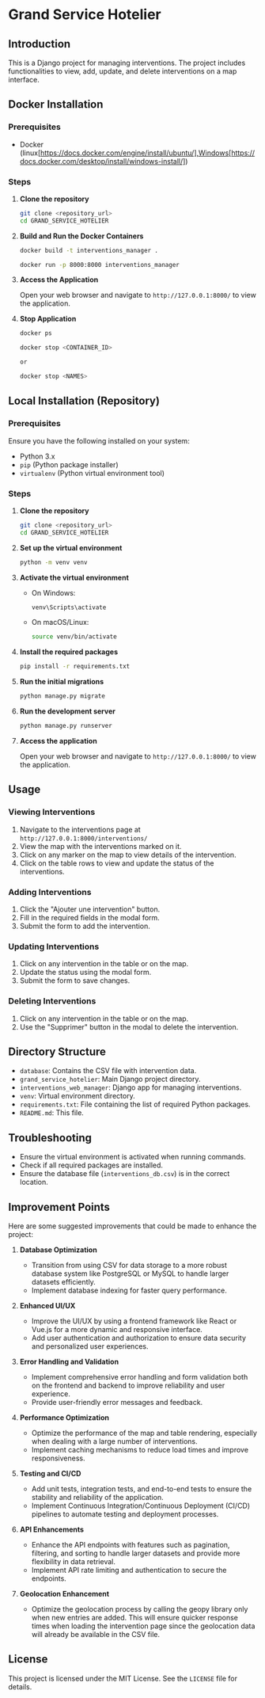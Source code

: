 # Grand Service Hotelier

## Introduction

This is a Django project for managing interventions. The project includes functionalities to view, add, update, and delete interventions on a map interface.

## Docker Installation

### Prerequisites

- Docker (linux[https://docs.docker.com/engine/install/ubuntu/],Windows[https://docs.docker.com/desktop/install/windows-install/])
### Steps

1. **Clone the repository**

    ```bash
    git clone <repository_url>
    cd GRAND_SERVICE_HOTELIER
    ```
2. **Build and Run the Docker Containers**

    ```bash
    docker build -t interventions_manager .
    ```
    ```bash
    docker run -p 8000:8000 interventions_manager
    ```

3. **Access the Application**

    Open your web browser and navigate to `http://127.0.0.1:8000/` to view the application.

4. **Stop Application**

    ```bash
    docker ps
    ```
    ```bash
    docker stop <CONTAINER_ID>

    or

    docker stop <NAMES>
    ```
## Local Installation (Repository)

### Prerequisites

Ensure you have the following installed on your system:
- Python 3.x
- `pip` (Python package installer)
- `virtualenv` (Python virtual environment tool)

### Steps

1. **Clone the repository**

    ```bash
    git clone <repository_url>
    cd GRAND_SERVICE_HOTELIER
    ```

2. **Set up the virtual environment**

    ```bash
    python -m venv venv
    ```

3. **Activate the virtual environment**

    - On Windows:

        ```bash
        venv\Scripts\activate
        ```

    - On macOS/Linux:

        ```bash
        source venv/bin/activate
        ```

4. **Install the required packages**

    ```bash
    pip install -r requirements.txt
    ```

5. **Run the initial migrations**

    ```bash
    python manage.py migrate
    ```

6. **Run the development server**

    ```bash
    python manage.py runserver
    ```

7. **Access the application**

    Open your web browser and navigate to `http://127.0.0.1:8000/` to view the application.

## Usage

### Viewing Interventions

1. Navigate to the interventions page at `http://127.0.0.1:8000/interventions/`
2. View the map with the interventions marked on it.
3. Click on any marker on the map to view details of the intervention.
4. Click on the table rows to view and update the status of the interventions.

### Adding Interventions

1. Click the "Ajouter une intervention" button.
2. Fill in the required fields in the modal form.
3. Submit the form to add the intervention.

### Updating Interventions

1. Click on any intervention in the table or on the map.
2. Update the status using the modal form.
3. Submit the form to save changes.

### Deleting Interventions

1. Click on any intervention in the table or on the map.
2. Use the "Supprimer" button in the modal to delete the intervention.

## Directory Structure

- `database`: Contains the CSV file with intervention data.
- `grand_service_hotelier`: Main Django project directory.
- `interventions_web_manager`: Django app for managing interventions.
- `venv`: Virtual environment directory.
- `requirements.txt`: File containing the list of required Python packages.
- `README.md`: This file.

## Troubleshooting

- Ensure the virtual environment is activated when running commands.
- Check if all required packages are installed.
- Ensure the database file (`interventions_db.csv`) is in the correct location.

## Improvement Points

Here are some suggested improvements that could be made to enhance the project:

1. **Database Optimization**
   - Transition from using CSV for data storage to a more robust database system like PostgreSQL or MySQL to handle larger datasets efficiently.
   - Implement database indexing for faster query performance.

2. **Enhanced UI/UX**
   - Improve the UI/UX by using a frontend framework like React or Vue.js for a more dynamic and responsive interface.
   - Add user authentication and authorization to ensure data security and personalized user experiences.

3. **Error Handling and Validation**
   - Implement comprehensive error handling and form validation both on the frontend and backend to improve reliability and user experience.
   - Provide user-friendly error messages and feedback.

4. **Performance Optimization**
   - Optimize the performance of the map and table rendering, especially when dealing with a large number of interventions.
   - Implement caching mechanisms to reduce load times and improve responsiveness.

5. **Testing and CI/CD**
   - Add unit tests, integration tests, and end-to-end tests to ensure the stability and reliability of the application.
   - Implement Continuous Integration/Continuous Deployment (CI/CD) pipelines to automate testing and deployment processes.

6. **API Enhancements**
   - Enhance the API endpoints with features such as pagination, filtering, and sorting to handle larger datasets and provide more flexibility in data retrieval.
   - Implement API rate limiting and authentication to secure the endpoints.

7. **Geolocation Enhancement**
   - Optimize the geolocation process by calling the geopy library only when new entries are added. This will ensure quicker response times when loading the intervention page since the geolocation data will already be available in the CSV file.

## License

This project is licensed under the MIT License. See the `LICENSE` file for details.

